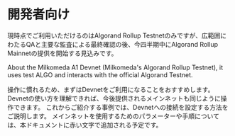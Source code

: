 # 開発者向け

現時点でご利用いただけるのはAlgorand Rollup Testnetのみですが、広範囲にわたるQAと主要な監査による最終確認の後、今四半期中にAlgorand Rollup Mainnetの提供を開始する見込みです。

About the Milkomeda A1 Devnet (Milkomeda's Algorand Rollup Testnet), it uses test ALGO and interacts with the official Algorand Testnet.

操作に慣れるため、まずはDevnetをご利用になることをおすすめします。 Devnetの使い方を理解できれば、今後提供されるメインネットも同じように操作できます。 これからご紹介する事例では、Devnetへの接続を設定する方法をご説明します。 メインネットを使用するためのパラメーターや手順については、本ドキュメントに赤い文字で追加される予定です。
